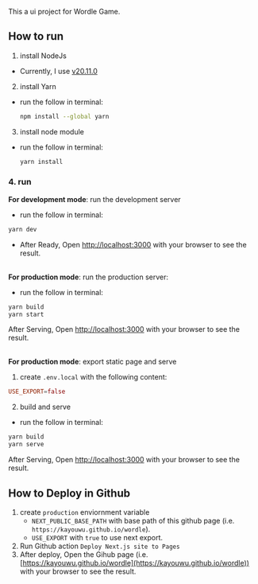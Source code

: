 This a ui project for Wordle Game.

## How to run
1. install NodeJs
- Currently, I use [v20.11.0](https://nodejs.org/en/blog/release/v20.11.0)

2. install Yarn
- run the follow in terminal:
    ```bash
    npm install --global yarn
    ```

3. install node module
- run the follow in terminal:
    ```bash
    yarn install
    ```

### 4. run

**For development mode**: run the development server
- run the follow in terminal:
```bash
yarn dev
```
- After Ready, Open [http://localhost:3000](http://localhost:3000) with your browser to see the result.

\
**For production mode**: run the production server:
- run the follow in terminal:
```bash
yarn build
yarn start
```
After Serving, Open [http://localhost:3000](http://localhost:3000) with your browser to see the result.

\
**For production mode**: export static page and serve
1. create `.env.local` with the following content:
```conf
USE_EXPORT=false
```
2. build and serve
- run the follow in terminal:
```bash
yarn build
yarn serve
```
After Serving, Open [http://localhost:3000](http://localhost:3000) with your browser to see the result. 

## How to Deploy in Github
1. create `production` enviornment variable 
    - `NEXT_PUBLIC_BASE_PATH` with base path of this github page (i.e. `https://kayouwu.github.io/wordle`).
    - `USE_EXPORT` with `true` to use next export.
2. Run Github action `Deploy Next.js site to Pages`
3. After deploy, Open the Gihub page (i.e. [https://kayouwu.github.io/wordle](https://kayouwu.github.io/wordle)) with your browser to see the result.
